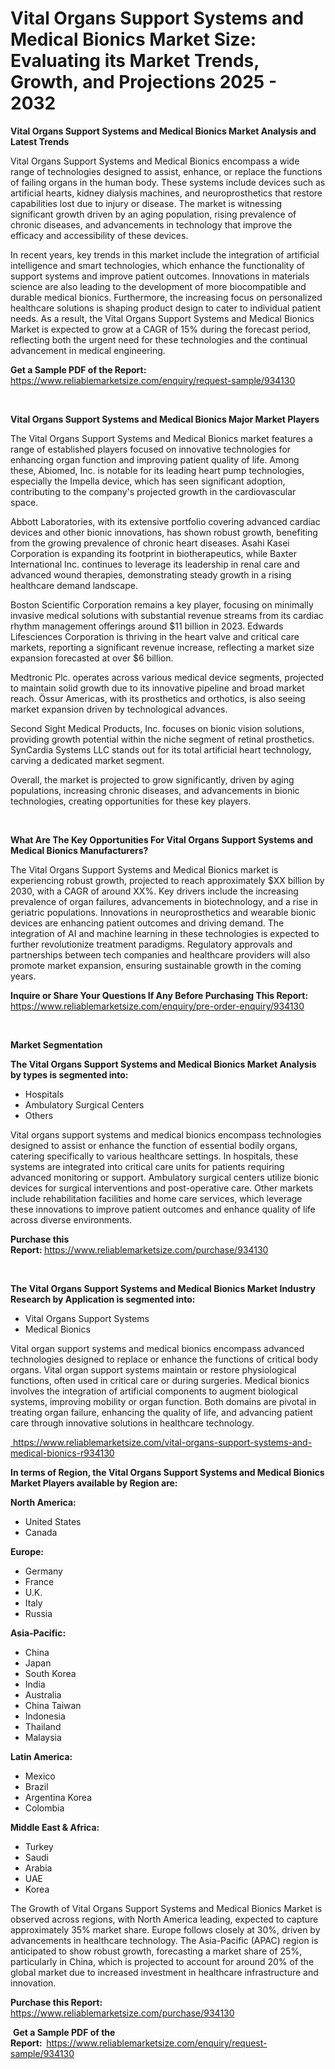 <p><h1>Vital Organs Support Systems and Medical Bionics Market Size: Evaluating its Market Trends, Growth, and Projections 2025 - 2032</h1></p><p><strong>Vital Organs Support Systems and Medical Bionics Market Analysis and Latest Trends</strong></p>
<p><p>Vital Organs Support Systems and Medical Bionics encompass a wide range of technologies designed to assist, enhance, or replace the functions of failing organs in the human body. These systems include devices such as artificial hearts, kidney dialysis machines, and neuroprosthetics that restore capabilities lost due to injury or disease. The market is witnessing significant growth driven by an aging population, rising prevalence of chronic diseases, and advancements in technology that improve the efficacy and accessibility of these devices.</p><p>In recent years, key trends in this market include the integration of artificial intelligence and smart technologies, which enhance the functionality of support systems and improve patient outcomes. Innovations in materials science are also leading to the development of more biocompatible and durable medical bionics. Furthermore, the increasing focus on personalized healthcare solutions is shaping product design to cater to individual patient needs. As a result, the Vital Organs Support Systems and Medical Bionics Market is expected to grow at a CAGR of 15% during the forecast period, reflecting both the urgent need for these technologies and the continual advancement in medical engineering.</p></p>
<p><strong>Get a Sample PDF of the Report:&nbsp;</strong> <a href="https://www.reliablemarketsize.com/enquiry/request-sample/934130?utm_campaign=3551&utm_medium=2&utm_source=Github&utm_content=ia&utm_term=18042025&utm_id=vital-organs-support-systems-and-medical-bionics">https://www.reliablemarketsize.com/enquiry/request-sample/934130</a></p>
<p>&nbsp;</p>
<p><strong>Vital Organs Support Systems and Medical Bionics Major Market Players</strong></p>
<p><p>The Vital Organs Support Systems and Medical Bionics market features a range of established players focused on innovative technologies for enhancing organ function and improving patient quality of life. Among these, Abiomed, Inc. is notable for its leading heart pump technologies, especially the Impella device, which has seen significant adoption, contributing to the company's projected growth in the cardiovascular space.</p><p>Abbott Laboratories, with its extensive portfolio covering advanced cardiac devices and other bionic innovations, has shown robust growth, benefiting from the growing prevalence of chronic heart diseases. Asahi Kasei Corporation is expanding its footprint in biotherapeutics, while Baxter International Inc. continues to leverage its leadership in renal care and advanced wound therapies, demonstrating steady growth in a rising healthcare demand landscape.</p><p>Boston Scientific Corporation remains a key player, focusing on minimally invasive medical solutions with substantial revenue streams from its cardiac rhythm management offerings around $11 billion in 2023. Edwards Lifesciences Corporation is thriving in the heart valve and critical care markets, reporting a significant revenue increase, reflecting a market size expansion forecasted at over $6 billion.</p><p>Medtronic Plc. operates across various medical device segments, projected to maintain solid growth due to its innovative pipeline and broad market reach. Össur Americas, with its prosthetics and orthotics, is also seeing market expansion driven by technological advances.</p><p>Second Sight Medical Products, Inc. focuses on bionic vision solutions, providing growth potential within the niche segment of retinal prosthetics. SynCardia Systems LLC stands out for its total artificial heart technology, carving a dedicated market segment.</p><p>Overall, the market is projected to grow significantly, driven by aging populations, increasing chronic diseases, and advancements in bionic technologies, creating opportunities for these key players.</p></p>
<p>&nbsp;</p>
<p><strong>What Are The Key Opportunities For Vital Organs Support Systems and Medical Bionics Manufacturers?</strong></p>
<p><p>The Vital Organs Support Systems and Medical Bionics market is experiencing robust growth, projected to reach approximately $XX billion by 2030, with a CAGR of around XX%. Key drivers include the increasing prevalence of organ failures, advancements in biotechnology, and a rise in geriatric populations. Innovations in neuroprosthetics and wearable bionic devices are enhancing patient outcomes and driving demand. The integration of AI and machine learning in these technologies is expected to further revolutionize treatment paradigms. Regulatory approvals and partnerships between tech companies and healthcare providers will also promote market expansion, ensuring sustainable growth in the coming years.</p></p>
<p><strong>Inquire or Share Your Questions If Any Before Purchasing This Report:</strong> <a href="https://www.reliablemarketsize.com/enquiry/pre-order-enquiry/934130?utm_campaign=3551&utm_medium=2&utm_source=Github&utm_content=ia&utm_term=18042025&utm_id=vital-organs-support-systems-and-medical-bionics">https://www.reliablemarketsize.com/enquiry/pre-order-enquiry/934130</a></p>
<p>&nbsp;</p>
<p><strong>Market Segmentation</strong></p>
<p><strong>The Vital Organs Support Systems and Medical Bionics Market Analysis by types is segmented into:</strong></p>
<p><ul><li>Hospitals</li><li>Ambulatory Surgical Centers</li><li>Others</li></ul></p>
<p><p>Vital organs support systems and medical bionics encompass technologies designed to assist or enhance the function of essential bodily organs, catering specifically to various healthcare settings. In hospitals, these systems are integrated into critical care units for patients requiring advanced monitoring or support. Ambulatory surgical centers utilize bionic devices for surgical interventions and post-operative care. Other markets include rehabilitation facilities and home care services, which leverage these innovations to improve patient outcomes and enhance quality of life across diverse environments.</p></p>
<p><strong>Purchase this Report:&nbsp;</strong><a href="https://www.reliablemarketsize.com/purchase/934130?utm_campaign=3551&utm_medium=2&utm_source=Github&utm_content=ia&utm_term=18042025&utm_id=vital-organs-support-systems-and-medical-bionics">https://www.reliablemarketsize.com/purchase/934130</a></p>
<p>&nbsp;</p>
<p><strong>The Vital Organs Support Systems and Medical Bionics Market Industry Research by Application is segmented into:</strong></p>
<p><ul><li>Vital Organs Support Systems</li><li>Medical Bionics</li></ul></p>
<p><p>Vital organ support systems and medical bionics encompass advanced technologies designed to replace or enhance the functions of critical body organs. Vital organ support systems maintain or restore physiological functions, often used in critical care or during surgeries. Medical bionics involves the integration of artificial components to augment biological systems, improving mobility or organ function. Both domains are pivotal in treating organ failure, enhancing the quality of life, and advancing patient care through innovative solutions in healthcare technology.</p></p>
<p><a href="https://www.reliablemarketsize.com/vital-organs-support-systems-and-medical-bionics-r934130?utm_campaign=3551&utm_medium=2&utm_source=Github&utm_content=ia&utm_term=18042025&utm_id=vital-organs-support-systems-and-medical-bionics">&nbsp;https://www.reliablemarketsize.com/vital-organs-support-systems-and-medical-bionics-r934130</a></p>
<p><strong>In terms of Region, the Vital Organs Support Systems and Medical Bionics Market Players available by Region are:</strong></p>
<p>
    <p> <strong> North America: </strong>
        <ul>
            <li>United States</li>
            <li>Canada</li>
        </ul>
        </p> 
    <p> <strong> Europe: </strong>
        <ul>
            <li>Germany</li>
            <li>France</li>
            <li>U.K.</li>
            <li>Italy</li>
            <li>Russia</li>
        </ul>
        </p> 
    <p> <strong> Asia-Pacific: </strong>
        <ul>
            <li>China</li>
            <li>Japan</li>
            <li>South Korea</li>
            <li>India</li>
            <li>Australia</li>
            <li>China Taiwan</li>
            <li>Indonesia</li>
            <li>Thailand</li>
            <li>Malaysia</li>
        </ul>
        </p> 
    <p> <strong> Latin America: </strong>
        <ul>
            <li>Mexico</li>
            <li>Brazil</li>
            <li>Argentina Korea</li>
            <li>Colombia</li>
        </ul>
        </p> 
    <p> <strong> Middle East & Africa: </strong>
        <ul>
            <li>Turkey</li>
            <li>Saudi</li>
            <li>Arabia</li>
            <li>UAE</li>
            <li>Korea</li>
        </ul>
    </p>
    </p>
<p><p>The Growth of Vital Organs Support Systems and Medical Bionics Market is observed across regions, with North America leading, expected to capture approximately 35% market share. Europe follows closely at 30%, driven by advancements in healthcare technology. The Asia-Pacific (APAC) region is anticipated to show robust growth, forecasting a market share of 25%, particularly in China, which is projected to account for around 20% of the global market due to increased investment in healthcare infrastructure and innovation.</p></p>
<p><strong>Purchase this Report: </strong><a href="https://www.reliablemarketsize.com/purchase/934130?utm_campaign=3551&utm_medium=2&utm_source=Github&utm_content=ia&utm_term=18042025&utm_id=vital-organs-support-systems-and-medical-bionics">https://www.reliablemarketsize.com/purchase/934130</a></p>
<p>&nbsp;<strong>Get a Sample PDF of the Report:&nbsp;&nbsp;</strong><a href="https://www.reliablemarketsize.com/enquiry/request-sample/934130?utm_campaign=3551&utm_medium=2&utm_source=Github&utm_content=ia&utm_term=18042025&utm_id=vital-organs-support-systems-and-medical-bionics">https://www.reliablemarketsize.com/enquiry/request-sample/934130</a></p>
<p><strong></strong></p>
<p><p></p><p></p><p></p></p>